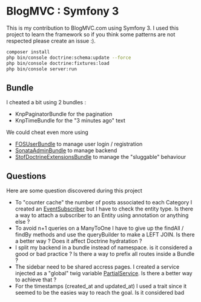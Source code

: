 BlogMVC : Symfony 3
========================

This is my contribution to BlogMVC.com using Symfony 3. I used this project to learn the framework so if you think some patterns are not respected please create an issue :). 

```bash
composer install
php bin/console doctrine:schema:update --force
php bin/console doctrine:fixtures:load
php bin/console server:run
```

Bundle
---------

I cheated a bit using 2 bundles :

- KnpPaginatorBundle for the pagination
- KnpTimeBundle for the "3 minutes ago" text

We could cheat even more using 

- [FOSUserBundle](https://github.com/FriendsOfSymfony/FOSUserBundle) to manage user login / registration
- [SonataAdminBundle](https://github.com/sonata-project/SonataAdminBundle) to manage backend
- [StofDoctrineExtensionsBundle](https://github.com/stof/StofDoctrineExtensionsBundle) to manage the "sluggable" behaviour

Questions 
----------

Here are some question discovered during this project

- To "counter cache" the number of posts associated to each Category I created an [EventSubscriber](https://github.com/Grafikart/BlogMVC-Symfony3/blob/master/src/AppBundle/EventListener/CounterSubscriber.php) but I have to check the entity type.
Is there a way to attach a subscriber to an Entity using annotation or anything else ?
- To avoid n+1 queries on a ManyToOne I have to give up the findAll / findBy methods and use the queryBuilder to make a LEFT JOIN. Is there a better way ? Does it affect Doctrine hydratation ?
- I split my backend in a bundle instead of namespace. is it considered a good or bad practice ? Is there a way to prefix all routes inside a Bundle ?
- The sidebar need to be shared accress pages. I created a service injected as a "global" twig variable [PartialService](https://github.com/Grafikart/BlogMVC-Symfony3/blob/master/src/AppBundle/Twig/Partials.php). Is there a better way to achieve that ?
- For the timestamps (created_at and updated_at) I used a trait since it seemed to be the easies way to reach the goal. Is it considered bad 
